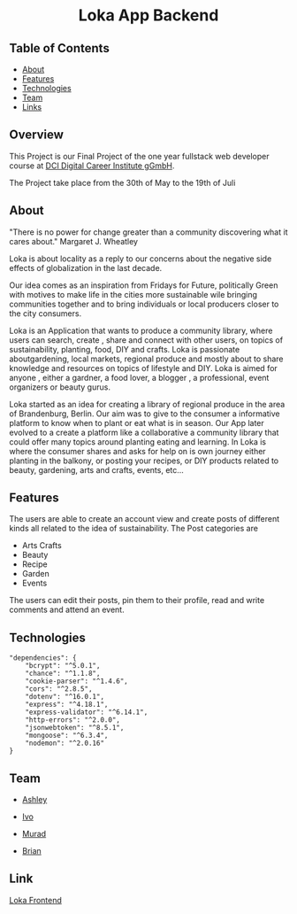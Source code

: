 <h1 align="center">Loka App Backend</h1>
<!-- add our website link -->


<!-- TABLE OF CONTENTS -->

## Table of Contents

- [About](#about)  
- [Features](#features)
- [Technologies](#technologies)
- [Team](#team)
- [Links](#links)


## Overview


This Project is our Final Project of the one year fullstack web developer course at [DCI Digital Career Institute gGmbH]().

The Project take place from the 30th of May to the 19th of Juli

## About

"There is no power for change greater than a community discovering what it cares about." Margaret J. Wheatley

Loka is about locality as a reply to our concerns about the negative side effects of globalization in the last decade.

Our idea comes as an inspiration from Fridays for Future, politically Green with motives to make life in the cities more sustainable wile bringing communities together and to bring individuals or local producers closer to the city consumers.

Loka is an Application that wants to produce a community library, where users can search, create , share and connect with other users, on topics of sustainability, planting, food, DIY and crafts. Loka is passionate aboutgardening, local markets, regional produce and mostly about to share knowledge and resources on topics of lifestyle and DIY. Loka is aimed for anyone , either a gardner, a food lover, a blogger , a professional, event organizers or beauty gurus.

Loka started as an idea for creating a library of regional produce in the area of Brandenburg, Berlin. Our aim was to give to the consumer a informative platform to know when to plant or eat what is in season. Our App later evolved to a create a platform like a collaborative a community library that could offer many topics around planting eating and learning. In Loka is where the consumer shares and asks for help on is own journey either planting in the balkony, or posting your recipes, or DIY products related to beauty, gardening, arts and crafts, events, etc... 



<!-- FEATURES -->

## Features

The users are able to create an account view and create posts of different kinds all related to the idea of sustainability.
The Post categories are 
- Arts Crafts
- Beauty
- Recipe
- Garden
- Events

The users can edit their posts, pin them to their profile, read and write comments and attend an event.


<!-- TECHNOLOGIES -->

## Technologies

    "dependencies": {
        "bcrypt": "^5.0.1",
        "chance": "^1.1.8",
        "cookie-parser": "^1.4.6",
        "cors": "^2.8.5",
        "dotenv": "^16.0.1",
        "express": "^4.18.1",
        "express-validator": "^6.14.1",
        "http-errors": "^2.0.0",
        "jsonwebtoken": "^8.5.1",
        "mongoose": "^6.3.4",
        "nodemon": "^2.0.16"
    }

<!-- TEAM -->

## Team


- [Ashley](https://github.com/heyitsashleyhere)

- [Ivo](https://github.com/ivoserra)

- [Murad](https://github.com/muradgm)

- [Brian](https://github.com/BrianLadwig)





<!-- LINK -->

## Link

[Loka Frontend](https://github.com/heyitsashleyhere/BAIM_frontend)

